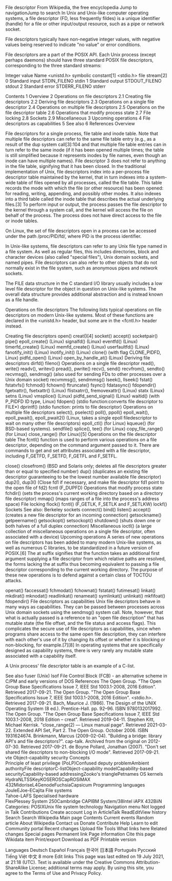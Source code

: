File descriptor
From Wikipedia, the free encyclopedia
Jump to navigationJump to search
In Unix and Unix-like computer operating systems, a file descriptor (FD, less frequently fildes) is a unique identifier (handle) for a file or other input/output resource, such as a pipe or network socket.

File descriptors typically have non-negative integer values, with negative values being reserved to indicate "no value" or error conditions.

File descriptors are a part of the POSIX API. Each Unix process (except perhaps daemons) should have three standard POSIX file descriptors, corresponding to the three standard streams:

Integer value	Name	<unistd.h> symbolic constant[1]	<stdio.h> file stream[2]
0	Standard input	STDIN_FILENO	stdin
1	Standard output	STDOUT_FILENO	stdout
2	Standard error	STDERR_FILENO	stderr

Contents
1	Overview
2	Operations on file descriptors
2.1	Creating file descriptors
2.2	Deriving file descriptors
2.3	Operations on a single file descriptor
2.4	Operations on multiple file descriptors
2.5	Operations on the file descriptor table
2.6	Operations that modify process state
2.7	File locking
2.8	Sockets
2.9	Miscellaneous
3	Upcoming operations
4	File descriptors as capabilities
5	See also
6	References
Overview

File descriptors for a single process, file table and inode table. Note that multiple file descriptors can refer to the same file table entry (e.g., as a result of the dup system call[3]:104 and that multiple file table entries can in turn refer to the same inode (if it has been opened multiple times; the table is still simplified because it represents inodes by file names, even though an inode can have multiple names). File descriptor 3 does not refer to anything in the file table, signifying that it has been closed.
In the traditional implementation of Unix, file descriptors index into a per-process file descriptor table maintained by the kernel, that in turn indexes into a system-wide table of files opened by all processes, called the file table. This table records the mode with which the file (or other resource) has been opened: for reading, writing, appending, and possibly other modes. It also indexes into a third table called the inode table that describes the actual underlying files.[3] To perform input or output, the process passes the file descriptor to the kernel through a system call, and the kernel will access the file on behalf of the process. The process does not have direct access to the file or inode tables.

On Linux, the set of file descriptors open in a process can be accessed under the path /proc/PID/fd/, where PID is the process identifier.

In Unix-like systems, file descriptors can refer to any Unix file type named in a file system. As well as regular files, this includes directories, block and character devices (also called "special files"), Unix domain sockets, and named pipes. File descriptors can also refer to other objects that do not normally exist in the file system, such as anonymous pipes and network sockets.

The FILE data structure in the C standard I/O library usually includes a low level file descriptor for the object in question on Unix-like systems. The overall data structure provides additional abstraction and is instead known as a file handle.

Operations on file descriptors
The following lists typical operations on file descriptors on modern Unix-like systems. Most of these functions are declared in the <unistd.h> header, but some are in the <fcntl.h> header instead.

Creating file descriptors
open()
creat()[4]
socket()
accept()
socketpair()
pipe()
epoll_create() (Linux)
signalfd() (Linux)
eventfd() (Linux)
timerfd_create() (Linux)
memfd_create() (Linux)
userfaultfd() (Linux)
fanotify_init() (Linux)
inotify_init() (Linux)
clone() (with flag CLONE_PIDFD, Linux)
pidfd_open() (Linux)
open_by_handle_at() (Linux)
Deriving file descriptors
dirfd()
fileno()
Operations on a single file descriptor
read(), write()
readv(), writev()
pread(), pwrite()
recv(), send()
recvfrom(), sendto()
recvmsg(), sendmsg() (also used for sending FDs to other processes over a Unix domain socket)
recvmmsg(), sendmmsg()
lseek(), llseek()
fstat()
fstatvfs()
fchmod()
fchown()
ftruncate()
fsync()
fdatasync()
fdopendir()
fgetxattr(), fsetxattr() (Linux)
flistxatrr(), fremovexattr() (Linux)
statx (Linux)
setns (Linux)
vmsplice() (Linux)
pidfd_send_signal() (Linux)
waitid() (with P_PIDFD ID type, Linux)
fdopen() (stdio function:converts file descriptor to FILE*)
dprintf() (stdio function: prints to file descriptor)
Operations on multiple file descriptors
select(), pselect()
poll(), ppoll()
epoll_wait(), epoll_pwait(), epoll_pwait2() (Linux, takes a single epoll filedescriptor to wait on many other file descriptors)
epoll_ctl() (for Linux)
kqueue() (for BSD-based systems).
sendfile()
splice(), tee() (for Linux)
copy_file_range() (for Linux)
close_range() (for Linux)[5]
Operations on the file descriptor table
The fcntl() function is used to perform various operations on a file descriptor, depending on the command argument passed to it. There are commands to get and set attributes associated with a file descriptor, including F_GETFD, F_SETFD, F_GETFL and F_SETFL.

close()
closefrom() (BSD and Solaris only; deletes all file descriptors greater than or equal to specified number)
dup() (duplicates an existing file descriptor guaranteeing to be the lowest number available file descriptor)
dup2(), dup3() (Close fd1 if necessary, and make file descriptor fd1 point to the open file of fd2)
fcntl (F_DUPFD)
Operations that modify process state
fchdir() (sets the process's current working directory based on a directory file descriptor)
mmap() (maps ranges of a file into the process's address space)
File locking
flock()
fcntl() (F_GETLK, F_SETLK and F_SETLKW)
lockf()
Sockets
See also: Berkeley sockets
connect()
bind()
listen()
accept() (creates a new file descriptor for an incoming connection)
getsockname()
getpeername()
getsockopt()
setsockopt()
shutdown() (shuts down one or both halves of a full duplex connection)
Miscellaneous
ioctl() (a large collection of miscellaneous operations on a single file descriptor, often associated with a device)
Upcoming operations
A series of new operations on file descriptors has been added to many modern Unix-like systems, as well as numerous C libraries, to be standardized in a future version of POSIX.[6] The at suffix signifies that the function takes an additional first argument supplying a file descriptor from which relative paths are resolved, the forms lacking the at suffix thus becoming equivalent to passing a file descriptor corresponding to the current working directory. The purpose of these new operations is to defend against a certain class of TOCTOU attacks.

openat()
faccessat()
fchmodat()
fchownat()
fstatat()
futimesat()
linkat()
mkdirat()
mknodat()
readlinkat()
renameat()
symlinkat()
unlinkat()
mkfifoat()
fdopendir()
File descriptors as capabilities
Unix file descriptors behave in many ways as capabilities. They can be passed between processes across Unix domain sockets using the sendmsg() system call. Note, however, that what is actually passed is a reference to an "open file description" that has mutable state (the file offset, and the file status and access flags). This complicates the secure use of file descriptors as capabilities, since when programs share access to the same open file description, they can interfere with each other's use of it by changing its offset or whether it is blocking or non-blocking, for example.[7][8] In operating systems that are specifically designed as capability systems, there is very rarely any mutable state associated with a capability itself.

A Unix process' file descriptor table is an example of a C-list.

See also
fuser (Unix)
lsof
File Control Block (FCB) - an alternative scheme in C/PM and early versions of DOS
References
 The Open Group. "The Open Group Base Specifications Issue 7, IEEE Std 1003.1-2008, 2016 Edition". Retrieved 2017-09-21.
 The Open Group. "The Open Group Base Specifications Issue 7, IEEE Std 1003.1-2008, 2016 Edition". <stdio.h>. Retrieved 2017-09-21.
 Bach, Maurice J. (1986). The Design of the UNIX Operating System (8 ed.). Prentice-Hall. pp. 92–96. ISBN 9780132017992.
 The Open Group. "The Open Group Base Specifications Issue 7, IEEE Std 1003.1-2008, 2018 Edition – creat". Retrieved 2019-04-11.
 Stephen Kitt, Michael Kerrisk. "close_range(2) — Linux manual page". Retrieved 2021-03-22.
 Extended API Set, Part 2. The Open Group. October 2006. ISBN 1931624674.
 Brinkmann, Marcus (2009-02-04). "Building a bridge: library API's and file descriptors?". cap-talk. Archived from the original on 2012-07-30. Retrieved 2017-09-21.
 de Boyne Pollard, Jonathan (2007). "Don't set shared file descriptors to non-blocking I/O mode". Retrieved 2017-09-21.
vte
Object-capability security
Concepts	
Principle of least privilege (PoLP)Confused deputy problemAmbient authorityFile descriptorC-listObject-capability modelCapability-based securityCapability-based addressingZooko's trianglePetnames
OS kernels	
HydraNLTSSKeyKOSEROSCapROSiMAX 432MidoriseL4GenodeFuchsiaCapsicum
Programming languages	
JouleEJoe-ECajita
File systems	
Tahoe-LAFS
Specialised hardware	
FlexPlessey System 250Cambridge CAPIBM System/38Intel iAPX 432BiiN
Categories: POSIXUnix file system technology
Navigation menu
Not logged in
Talk
Contributions
Create account
Log in
ArticleTalk
ReadEditView history
Search
Search Wikipedia
Main page
Contents
Current events
Random article
About Wikipedia
Contact us
Donate
Contribute
Help
Learn to edit
Community portal
Recent changes
Upload file
Tools
What links here
Related changes
Special pages
Permanent link
Page information
Cite this page
Wikidata item
Print/export
Download as PDF
Printable version

Languages
Deutsch
Español
Français
한국어
日本語
Português
Русский
Tiếng Việt
中文
8 more
Edit links
This page was last edited on 19 July 2021, at 21:18 (UTC).
Text is available under the Creative Commons Attribution-ShareAlike License; additional terms may apply. By using this site, you agree to the Terms of Use and Privacy Policy.